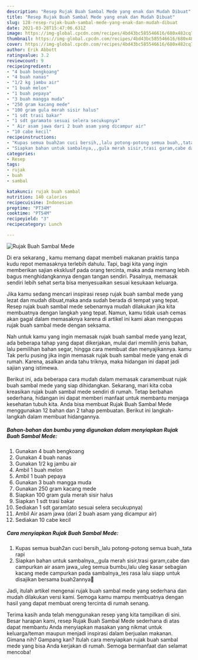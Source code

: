 ```yaml
---
description: "Resep Rujak Buah Sambal Mede yang enak dan Mudah Dibuat"
title: "Resep Rujak Buah Sambal Mede yang enak dan Mudah Dibuat"
slug: 128-resep-rujak-buah-sambal-mede-yang-enak-dan-mudah-dibuat
date: 2021-03-28T15:47:06.631Z
image: https://img-global.cpcdn.com/recipes/4bd43bc585546616/680x482cq70/rujak-buah-sambal-mede-foto-resep-utama.jpg
thumbnail: https://img-global.cpcdn.com/recipes/4bd43bc585546616/680x482cq70/rujak-buah-sambal-mede-foto-resep-utama.jpg
cover: https://img-global.cpcdn.com/recipes/4bd43bc585546616/680x482cq70/rujak-buah-sambal-mede-foto-resep-utama.jpg
author: Erik Abbott
ratingvalue: 3.2
reviewcount: 9
recipeingredient:
- "4 buah bengkoang"
- "4 buah nanas"
- "1/2 kg jambu air"
- "1 buah melon"
- "1 buah pepaya"
- "3 buah mangga muda"
- "250 gram kacang mede"
- "100 gram gula merah sisir halus"
- "1 sdt trasi bakar"
- "1 sdt garamato sesuai selera secukupnya"
- " Air asam jawa dari 2 buah asam yang dicampur air"
- "10 cabe kecil"
recipeinstructions:
- "Kupas semua buah2an cuci bersih,,lalu potong-potong semua buah,,tata rapi"
- "Siapkan bahan untuk sambalnya,,,gula merah sisir,trasi garam,cabe dan campurkan air asam jawa,,uleg semua bumbu,lalu uleg kasar sebagian kacang mede campurkan pada sambalnya,,tes rasa lalu siapp untuk disajikan bersama buah2annya🤗"
categories:
- Resep
tags:
- rujak
- buah
- sambal

katakunci: rujak buah sambal 
nutrition: 140 calories
recipecuisine: Indonesian
preptime: "PT34M"
cooktime: "PT54M"
recipeyield: "3"
recipecategory: Lunch

---
```



![Rujak Buah Sambal Mede](https://img-global.cpcdn.com/recipes/4bd43bc585546616/680x482cq70/rujak-buah-sambal-mede-foto-resep-utama.jpg)

Di era  sekarang , kamu memang dapat membeli makanan praktis tanpa kudu repot memasaknya terlebih dahulu. Tapi, bagi kita yang ingin memberikan sajian eksklusif pada orang tercinta, maka anda memang lebih bagus menghidangkannya dengan tangan sendiri. Pasalnya, memasak sendiri lebih sehat serta bisa menyesuaikan sesuai kesukaan keluarga.

Jika kamu sedang mencari inspirasi resep rujak buah sambal mede yang lezat dan mudah dibuat,maka anda sudah berada di tempat yang tepat. Resep rujak buah sambal mede  sebenarnya mudah dilakukan jika kita membuatnya dengan langkah yang tepat. Namun, kamu tidak usah cemas akan gagal dalam memasaknya 
karena di artikel ini kami akan mengupas rujak buah sambal mede dengan seksama.  



Nah untuk kamu yang ingin memasak rujak buah sambal mede yang lezat, ada beberapa tahap yang dapat dikerjakan, mulai dari memilih jenis bahan, lalu pemilihan bahan segar, hingga cara membuat dan menyajikannya. kamu Tak perlu pusing jika ingin memasak rujak buah sambal mede yang enak di rumah. Karena, asalkan anda  tahu triknya, maka hidangan ini dapat jadi sajian yang istimewa.

Berikut ini, ada beberapa cara mudah dalam memasak caramembuat rujak buah sambal mede yang siap dihidangkan. Sekarang, mari kita coba kreasikan rujak buah sambal mede sendiri di rumah. Tetap berbahan sederhana, hidangan ini dapat memberi manfaat untuk membantu menjaga kesehatan tubuh kita. Anda bisa membuat Rujak Buah Sambal Mede menggunakan 12 bahan dan 2 tahap pembuatan. Berikut ini langkah-langkah dalam membuat hidangannya.

<!--inarticleads1-->

##### Bahan-bahan dan bumbu yang digunakan dalam menyiapkan Rujak Buah Sambal Mede:

1. Gunakan 4 buah bengkoang
1. Gunakan 4 buah nanas
1. Gunakan 1/2 kg jambu air
1. Ambil 1 buah melon
1. Ambil 1 buah pepaya
1. Gunakan 3 buah mangga muda
1. Gunakan 250 gram kacang mede
1. Siapkan 100 gram gula merah sisir halus
1. Siapkan 1 sdt trasi bakar
1. Sediakan 1 sdt garam(ato sesuai selera secukupnya)
1. Ambil  Air asam jawa (dari 2 buah asam yang dicampur air)
1. Sediakan 10 cabe kecil




<!--inarticleads2-->

##### Cara menyiapkan Rujak Buah Sambal Mede:

1. Kupas semua buah2an cuci bersih,,lalu potong-potong semua buah,,tata rapi
1. Siapkan bahan untuk sambalnya,,,gula merah sisir,trasi garam,cabe dan campurkan air asam jawa,,uleg semua bumbu,lalu uleg kasar sebagian kacang mede campurkan pada sambalnya,,tes rasa lalu siapp untuk disajikan bersama buah2annya🤗




Jadi, itulah artikel mengenai  rujak buah sambal mede  yang sederhana dan mudah dilakukan versi kami. Semoga kamu mampu membuatnya dengan hasil yang dapat membuat oreng tercinta di rumah senang. 

Terima kasih anda telah menggunakan resep yang kita tampilkan di sini. Besar harapan kami, resep  Rujak Buah Sambal Mede sederhana di atas dapat membantu Anda menyiapkan masakan yang nikmat untuk keluarga/teman maupun menjadi inspirasi dalam berjualan makanan. Gimana nih? Gampang kan? Itulah cara menyiapkan rujak buah sambal mede yang bisa Anda kerjakan di rumah. Semoga bermanfaat dan selamat mencoba!

